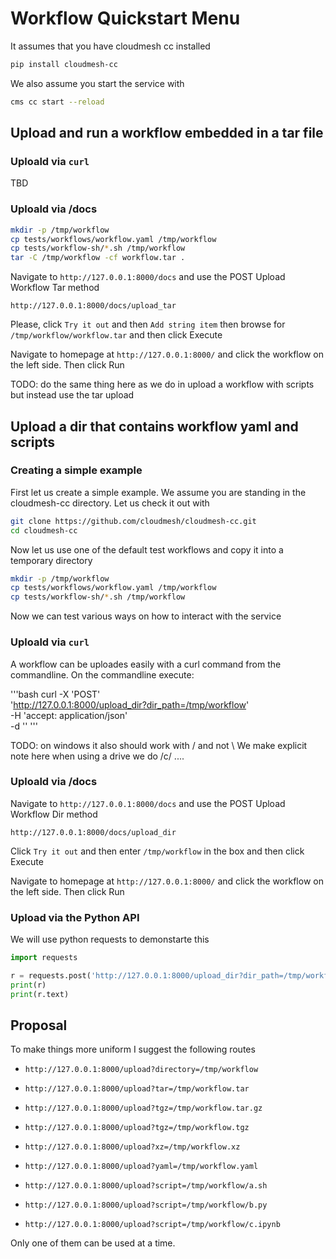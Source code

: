 # Workflow Quickstart Menu

It assumes that you have cloudmesh cc installed 

```bash
pip install cloudmesh-cc
```

We also assume you start the service with

```bash
cms cc start --reload
```

## Upload and run a workflow embedded in a tar file

### Uploald via `curl`

TBD

### Uploald via /docs

```bash
mkdir -p /tmp/workflow
cp tests/workflows/workflow.yaml /tmp/workflow
cp tests/workflow-sh/*.sh /tmp/workflow
tar -C /tmp/workflow -cf workflow.tar .
```

Navigate to `http://127.0.0.1:8000/docs` and use
the POST Upload Workflow Tar method

`http://127.0.0.1:8000/docs/upload_tar`

Please, click `Try it out`
and then `Add string item` then browse for
`/tmp/workflow/workflow.tar` and then click Execute

Navigate to homepage at `http://127.0.0.1:8000/` and
click the workflow on the left side. Then click Run

TODO: do the same thing here as we do in upload a workflow with
scripts but instead use the tar upload


## Upload a dir that contains workflow yaml and scripts

### Creating a simple example

First let us create a simple example. We assume you are standing in
the cloudmesh-cc directory.  Let us check it out with

```bash
git clone https://github.com/cloudmesh/cloudmesh-cc.git
cd cloudmesh-cc
```

Now let us use one of the default test workflows and copy it into a
temporary directory


```bash
mkdir -p /tmp/workflow
cp tests/workflows/workflow.yaml /tmp/workflow
cp tests/workflow-sh/*.sh /tmp/workflow
```

Now we can test various ways on how to interact with the service

### Uploald via `curl`

A workflow can be uploades easily with a curl command from the commandline.
On the commandline execute:

'''bash
curl -X 'POST' \
  'http://127.0.0.1:8000/upload_dir?dir_path=/tmp/workflow' \
  -H 'accept: application/json' \
  -d ''
'''

TODO: on windows it also should work with / and not \ We make explicit note here
when using a drive we do /c/ ....

### Uploald via /docs


Navigate to `http://127.0.0.1:8000/docs` and use
the POST Upload Workflow Dir method

`http://127.0.0.1:8000/docs/upload_dir`

Click `Try it out`
and then enter `/tmp/workflow` in the box and then
click Execute

Navigate to homepage at `http://127.0.0.1:8000/` and
click the workflow on the left side. Then click Run

### Upload via the Python API

We will use python requests to demonstarte this

```python
import requests

r = requests.post('http://127.0.0.1:8000/upload_dir?dir_path=/tmp/workflow')
print(r)
print(r.text)
```

## Proposal

To make things more uniform I suggest the following routes

* `http://127.0.0.1:8000/upload?directory=/tmp/workflow`
* `http://127.0.0.1:8000/upload?tar=/tmp/workflow.tar`
* `http://127.0.0.1:8000/upload?tgz=/tmp/workflow.tar.gz`
* `http://127.0.0.1:8000/upload?tgz=/tmp/workflow.tgz`
* `http://127.0.0.1:8000/upload?xz=/tmp/workflow.xz`
* `http://127.0.0.1:8000/upload?yaml=/tmp/workflow.yaml`

* `http://127.0.0.1:8000/upload?script=/tmp/workflow/a.sh`
* `http://127.0.0.1:8000/upload?script=/tmp/workflow/b.py`
* `http://127.0.0.1:8000/upload?script=/tmp/workflow/c.ipynb`

Only one of them can be used at a time.
